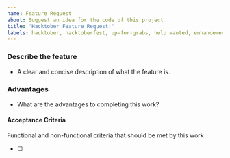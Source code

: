 ```yaml
---
name: Feature Request
about: Suggest an idea for the code of this project
title: 'Hacktober Feature Request:'
labels: hacktober, hacktoberfest, up-for-grabs, help wanted, enhancement
---
```


### Describe the feature

- A clear and concise description of what the feature is.

### Advantages

- What are the advantages to completing this work?

#### Acceptance Criteria

Functional and non-functional criteria that should be met by this work

- [ ]

